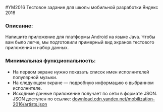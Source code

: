#YM2016
Тестовое задание для школы мобильной разработки Яндекс 2016

### Описание:

Напишите приложение для платформы Android на языке Java. Чтобы вам было легче, мы подготовили примерный вид экранов тестового приложения и набор данных.

### Минимальная функциональность:

 - На первом экране нужно показать список имен исполнителей популярной музыки.
 - На следующем экране — подробную информацию о выбранном исполнителе.
 - Исходные данные приложение получает по сети в формате JSON. JSON доступен по ссылке: [download.cdn.yandex.net/mobilization-2016/artists.json](http://download.cdn.yandex.net/mobilization-2016/artists.json)
